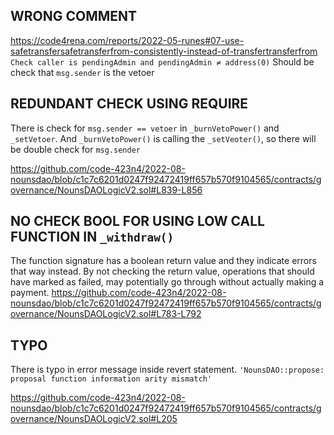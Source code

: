 ## WRONG COMMENT 
https://code4rena.com/reports/2022-05-runes#07-use-safetransfersafetransferfrom-consistently-instead-of-transfertransferfrom
``` Check caller is pendingAdmin and pendingAdmin ≠ address(0) ```
Should be check that `msg.sender` is the vetoer 

## REDUNDANT CHECK USING REQUIRE
There is check for `msg.sender == vetoer` in `_burnVetoPower()` and `_setVetoer`. And `_burnVetoPower()` is calling the `_setVeoter()`, so there will be double check for `msg.sender`

https://github.com/code-423n4/2022-08-nounsdao/blob/c1c7c6201d0247f92472419ff657b570f9104565/contracts/governance/NounsDAOLogicV2.sol#L839-L856

## NO CHECK BOOL FOR USING LOW CALL FUNCTION IN `_withdraw()` 

The function signature has a boolean return value and they indicate errors that way instead. By not checking the return value, operations that should have marked as failed, may potentially go through without actually making a payment.
https://github.com/code-423n4/2022-08-nounsdao/blob/c1c7c6201d0247f92472419ff657b570f9104565/contracts/governance/NounsDAOLogicV2.sol#L783-L792

## TYPO
There is typo in error message inside revert statement.
``` 'NounsDAO::propose: proposal function information arity mismatch' ```

https://github.com/code-423n4/2022-08-nounsdao/blob/c1c7c6201d0247f92472419ff657b570f9104565/contracts/governance/NounsDAOLogicV2.sol#L205
